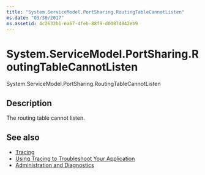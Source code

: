 ```yaml
---
title: "System.ServiceModel.PortSharing.RoutingTableCannotListen"
ms.date: "03/30/2017"
ms.assetid: 4c2632b1-ea67-4feb-88f9-d00874842eb9
---
```

# System.ServiceModel.PortSharing.RoutingTableCannotListen
System.ServiceModel.PortSharing.RoutingTableCannotListen  
  
## Description  
 The routing table cannot listen.  
  
## See also

- [Tracing](index.md)
- [Using Tracing to Troubleshoot Your Application](using-tracing-to-troubleshoot-your-application.md)
- [Administration and Diagnostics](../index.md)
